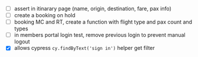 - [ ] assert in itinarary page (name, origin, destination, fare, pax info)
- [ ] create a booking on hold
- [ ] booking MC and RT, create a function with flight type and pax count and types 
- [ ] in members portal login test, remove previous login to prevent manual logout
- [x] allows cypress `cy.findByText('sign in')` helper get filter